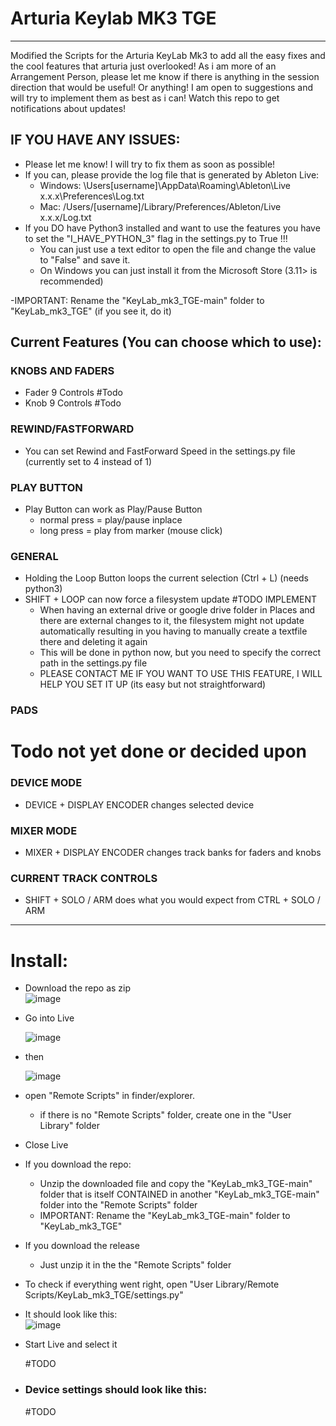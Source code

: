 # Arturia Keylab MK3 TGE
------------------------------------

Modified the Scripts for the Arturia KeyLab Mk3 to add all the easy fixes and the cool features that arturia just overlooked!
As i am more of an Arrangement Person, please let me know if there is anything in the session direction that would be useful!
Or anything! I am open to suggestions and will try to implement them as best as i can!
Watch this repo to get notifications about updates!


## IF YOU HAVE ANY ISSUES:
- Please let me know! I will try to fix them as soon as possible!
- If you can, please provide the log file that is generated by Ableton Live:
    - Windows:  \Users\[username]\AppData\Roaming\Ableton\Live x.x.x\Preferences\Log.txt
    - Mac:  /Users/[username]/Library/Preferences/Ableton/Live x.x.x/Log.txt
- If you DO have Python3 installed and want to use the features you have to set the "I_HAVE_PYTHON_3" flag in the settings.py to True !!!
    - You can just use a text editor to open the file and change the value to "False" and save it.
    - On Windows you can just install it from the Microsoft Store (3.11> is recommended)

-IMPORTANT: Rename the "KeyLab_mk3_TGE-main" folder to "KeyLab_mk3_TGE" (if you see it, do it)



## Current Features (You can choose which to use):


### KNOBS AND FADERS
- Fader 9 Controls #Todo
- Knob 9 Controls #Todo

### REWIND/FASTFORWARD
- You can set Rewind and FastForward Speed in the settings.py file (currently set to 4 instead of 1)

### PLAY BUTTON
- Play Button can work as Play/Pause Button
    - normal press = play/pause inplace
    - long press = play from marker (mouse click)


### GENERAL
- Holding the Loop Button loops the current selection (Ctrl + L) (needs python3)
- SHIFT + LOOP can now force a filesystem update #TODO IMPLEMENT
    - When having an external drive or google drive folder in Places and there are external changes to it, the filesystem might not update automatically resulting in you having to manually create a textfile there and deleting it again
    - This will be done in python now, but you need to specify the correct path in the settings.py file
    - PLEASE CONTACT ME IF YOU WANT TO USE THIS FEATURE, I WILL HELP YOU SET IT UP (its easy but not straightforward)




### PADS
# Todo not yet done or decided upon
### DEVICE MODE
- DEVICE + DISPLAY ENCODER changes selected device

### MIXER MODE
- MIXER + DISPLAY ENCODER changes track banks for faders and knobs

### CURRENT TRACK CONTROLS
- SHIFT + SOLO / ARM does what you would expect from CTRL + SOLO / ARM

-------------------------


# Install:

- Download the repo as zip  
  ![image](https://github.com/user-attachments/assets/1baef411-cb04-4e2d-9d9a-b075afca6a8c)



- Go into Live

  ![image](https://github.com/MrMatch246/Launchkey_MK3_TGE/assets/50702646/5290bc01-4248-4e5d-9a44-b5f9a80c7d3c)

- then

  ![image](https://github.com/MrMatch246/Launchkey_MK3_TGE/assets/50702646/559af2d9-a063-437a-b2fe-77be1f838203)

- open "Remote Scripts" in finder/explorer.
    - if there is no "Remote Scripts" folder, create one in the "User Library" folder

- Close Live
- If you download the repo:
    - Unzip the downloaded file and copy the "KeyLab_mk3_TGE-main" folder that is itself CONTAINED in another "KeyLab_mk3_TGE-main" folder into  the "Remote Scripts" folder
    - IMPORTANT: Rename the "KeyLab_mk3_TGE-main" folder to "KeyLab_mk3_TGE"
- If you download the release
    - Just unzip it in the the "Remote Scripts" folder
- To check if everything went right, open "User Library/Remote Scripts/KeyLab_mk3_TGE/settings.py"
- It should look like this:  
  ![image](https://github.com/user-attachments/assets/e3133b0f-681e-4803-bc3b-7960e26111bf)





- Start Live and select it

  #TODO

- ### Device settings should look like this:

  #TODO

